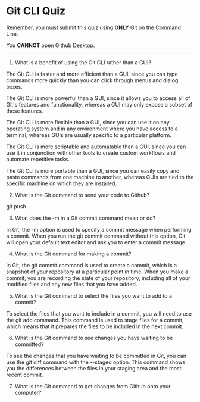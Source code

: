 # Git CLI Quiz

Remember, you must submit this quiz using **ONLY** Git on the Command Line.

You **CANNOT** open Github Desktop.

---

1. What is a benefit of using the Git CLI rather than a GUI?

The Git CLI is faster and more efficient than a GUI, since you can type commands more quickly than you can click through menus and dialog boxes.

The Git CLI is more powerful than a GUI, since it allows you to access all of Git's features and functionality, whereas a GUI may only expose a subset of these features.

The Git CLI is more flexible than a GUI, since you can use it on any operating system and in any environment where you have access to a terminal, whereas GUIs are usually specific to a particular platform.

The Git CLI is more scriptable and automatable than a GUI, since you can use it in conjunction with other tools to create custom workflows and automate repetitive tasks.

The Git CLI is more portable than a GUI, since you can easily copy and paste commands from one machine to another, whereas GUIs are tied to the specific machine on which they are installed.

2. What is the Git command to send your code to Github?

git push

3. What does the -m in a Git commit command mean or do?

In Git, the -m option is used to specify a commit message when performing a commit. When you run the git commit command without this option, Git will open your default text editor and ask you to enter a commit message.

4. What is the Git command for making a commit?

In Git, the git commit command is used to create a commit, which is a snapshot of your repository at a particular point in time. When you make a commit, you are recording the state of your repository, including all of your modified files and any new files that you have added.

5. What is the Git command to select the files you want to add to a commit?

To select the files that you want to include in a commit, you will need to use the git add command. This command is used to stage files for a commit, which means that it prepares the files to be included in the next commit.

6. What is the Git command to see changes you have waiting to be committed?

To see the changes that you have waiting to be committed in Git, you can use the git diff command with the --staged option. This command shows you the differences between the files in your staging area and the most recent commit.

7. What is the Git command to get changes from Github onto your computer?

<!-- Write your answer here -->

